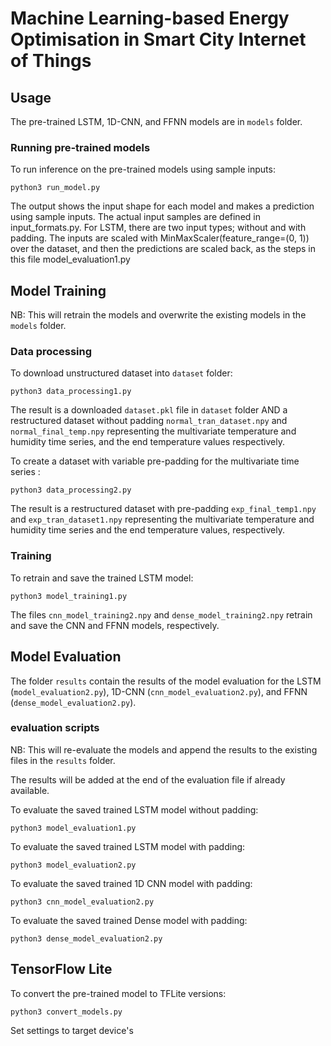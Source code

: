 # Machine Learning-based Energy Optimisation in Smart City Internet of Things

## Usage

The pre-trained LSTM, 1D-CNN, and FFNN models are in `models` folder.

### Running pre-trained models 

To run inference on the pre-trained models using sample inputs: 
```
python3 run_model.py 
```
The output shows the input shape for each model and makes a prediction using sample inputs. The actual input samples are defined in input_formats.py. For LSTM, there are two input types; without and with padding. The inputs are scaled with MinMaxScaler(feature_range=(0, 1)) over the dataset, and then the predictions are scaled back, as the steps in this file model_evaluation1.py

## Model Training 

NB: This will retrain the models and overwrite the existing models in the `models` folder.

### Data processing

To download unstructured dataset into `dataset` folder:
```
python3 data_processing1.py 
```
The result is a downloaded `dataset.pkl` file in `dataset` folder AND a restructured dataset without padding `normal_tran_dataset.npy` and `normal_final_temp.npy` representing the multivariate temperature and humidity time series, and the end temperature values respectively.

To create a dataset with variable pre-padding for the multivariate time series :
```
python3 data_processing2.py 
```
The result is a restructured dataset with pre-padding `exp_final_temp1.npy` and `exp_tran_dataset1.npy` representing the multivariate temperature and humidity time series and the end temperature values, respectively. 

### Training

To retrain and save the trained LSTM model:
```
python3 model_training1.py 
```
The files `cnn_model_training2.npy` and `dense_model_training2.npy` retrain and save the CNN and FFNN models, respectively.

## Model Evaluation

The folder `results` contain the results of the model evaluation for the LSTM (`model_evaluation2.py`), 1D-CNN (`cnn_model_evaluation2.py`), and FFNN (`dense_model_evaluation2.py`).

### evaluation scripts 

NB: This will re-evaluate the models and append the results to the existing files in the `results` folder.

The results will be added at the end of the evaluation file if already available.

To evaluate the saved trained LSTM model without padding:
```
python3 model_evaluation1.py
```

To evaluate the saved trained LSTM model with padding:
```
python3 model_evaluation2.py
```

To evaluate the saved trained 1D CNN model with padding:

```
python3 cnn_model_evaluation2.py
```

To evaluate the saved trained Dense model with padding:
```
python3 dense_model_evaluation2.py
```

## TensorFlow Lite

To convert the pre-trained model to TFLite versions:
```
python3 convert_models.py
```
Set settings to target device's
